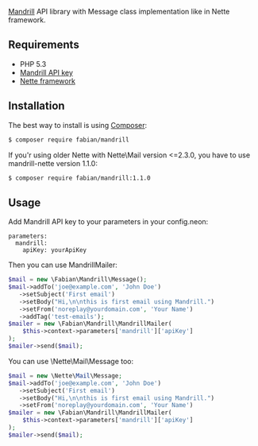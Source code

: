[Mandrill](http://mandrill.com) API library with Message class implementation like in Nette framework.

Requirements
------------

* PHP 5.3
* [Mandrill API key](https://mandrillapp.com/settings/index)
* [Nette framework](http://nette.org)


Installation
------------

The best way to install is using  [Composer](http://getcomposer.org/):

```sh
$ composer require fabian/mandrill
```

If you'r using older Nette with Nette\Mail version <=2.3.0, you have to use mandrill-nette version 1.1.0:
```sh
$ composer require fabian/mandrill:1.1.0
```

Usage
-----

Add Mandrill API key to your parameters in your config.neon:

```neon
parameters:
  mandrill:
    apiKey: yourApiKey
```

Then you can use MandrillMailer:

```php
$mail = new \Fabian\Mandrill\Message();
$mail->addTo('joe@example.com', 'John Doe')
   ->setSubject('First email')
   ->setBody("Hi,\n\nthis is first email using Mandrill.")
   ->setFrom('noreplay@yourdomain.com', 'Your Name')
   ->addTag('test-emails');
$mailer = new \Fabian\Mandrill\MandrillMailer(
    $this->context->parameters['mandrill']['apiKey']
);
$mailer->send($mail);
```

You can use \Nette\Mail\Message too:

```php
$mail = new \Nette\Mail\Message;
$mail->addTo('joe@example.com', 'John Doe')
   ->setSubject('First email')
   ->setBody("Hi,\n\nthis is first email using Mandrill.")
   ->setFrom('noreplay@yourdomain.com', 'Your Name')
$mailer = new \Fabian\Mandrill\MandrillMailer(
    $this->context->parameters['mandrill']['apiKey']
);
$mailer->send($mail);
```
